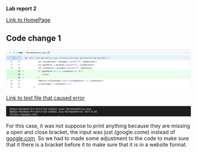 **Lab report 2**

[Link to HomePage](https://bobbyyuuuu.github.io/Caramel/index.html)

## Code change 1

![Code change 1](Codechange1.png)

[Link to test file that caused error](https://github.com/BobbyYuuuu/markdown-parser/blob/main/test-3.md)

![Error 1](Error1.png)

For this case, it was not suppose to print anything because they are missing a open and close bracket, the input was just (google.come) instead 
of [google.com](google.com). So we had to made some adjustment to the code to make sure that it there is a bracket before it to make sure that it 
is in a website format.

